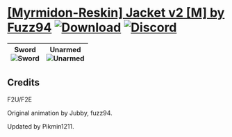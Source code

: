 # [\[Myrmidon-Reskin\] Jacket v2 \[M\] by Fuzz94](https://github.com/Klokinator/FE-Repo/tree/main/Battle%20Animations/Infantry%20-%20(Swd)%20Myrms%20and%20Swordmasters/%5BMyrmidon-Reskin%5D%20Jacket%20v2%20%5BM%5D%20by%20Fuzz94) [![Download](https://img.shields.io/badge/Download--red?style=social&logo=github)](https://minhaskamal.github.io/DownGit/#/home?url=https://github.com/Klokinator/FE-Repo/tree/main/Battle%20Animations/Infantry%20-%20(Swd)%20Myrms%20and%20Swordmasters/%5BMyrmidon-Reskin%5D%20Jacket%20v2%20%5BM%5D%20by%20Fuzz94) [![Discord](https://img.shields.io/badge/Discord--blue?style=social&logo=discord)](https://discord.gg/C7VNGnyTPA)

| <b>Sword</b><br/><img alt="Sword" src="https://raw.githubusercontent.com/Klokinator/FE-Repo/main/Battle%20Animations/Infantry%20-%20(Swd)%20Myrms%20and%20Swordmasters/%5BMyrmidon-Reskin%5D%20Jacket%20v2%20%5BM%5D%20by%20Fuzz94/1.%20Sword/Sword.gif"/> | <b>Unarmed</b><br/><img alt="Unarmed" src="https://raw.githubusercontent.com/Klokinator/FE-Repo/main/Battle%20Animations/Infantry%20-%20(Swd)%20Myrms%20and%20Swordmasters/%5BMyrmidon-Reskin%5D%20Jacket%20v2%20%5BM%5D%20by%20Fuzz94/8.%20Unarmed/Unarmed.gif"/> |
| :---: | :---: |

## Credits

F2U/F2E

Original animation by Jubby, fuzz94.

Updated by Pikmin1211.

